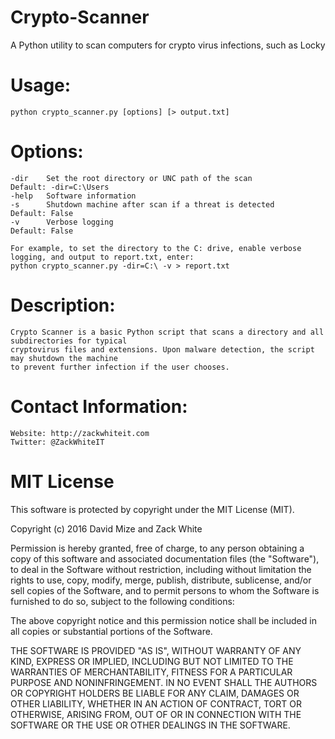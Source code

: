 # Crypto-Scanner
A Python utility to scan computers for crypto virus infections, such as Locky

# Usage:
    python crypto_scanner.py [options] [> output.txt]

# Options:
    -dir    Set the root directory or UNC path of the scan          Default: -dir=C:\Users
    -help   Software information
    -s      Shutdown machine after scan if a threat is detected     Default: False
    -v      Verbose logging                                         Default: False
    
    For example, to set the directory to the C: drive, enable verbose logging, and output to report.txt, enter:
    python crypto_scanner.py -dir=C:\ -v > report.txt

# Description:
    Crypto Scanner is a basic Python script that scans a directory and all subdirectories for typical 
    cryptovirus files and extensions. Upon malware detection, the script may shutdown the machine 
    to prevent further infection if the user chooses.

# Contact Information:
    Website: http://zackwhiteit.com
    Twitter: @ZackWhiteIT

# MIT License
This software is protected by copyright under the MIT License (MIT).

Copyright (c) 2016 David Mize and Zack White

Permission is hereby granted, free of charge, to any person obtaining a copy of this software and associated documentation files 
(the "Software"), to deal in the Software without restriction, including without limitation the rights to use, copy, modify, merge,
publish, distribute, sublicense, and/or sell copies of the Software, and to permit persons to whom the Software is furnished 
to do so, subject to the following conditions:

The above copyright notice and this permission notice shall be included in all copies or substantial portions of the Software.

THE SOFTWARE IS PROVIDED "AS IS", WITHOUT WARRANTY OF ANY KIND, EXPRESS OR IMPLIED, INCLUDING BUT NOT LIMITED TO 
THE WARRANTIES OF MERCHANTABILITY, FITNESS FOR A PARTICULAR PURPOSE AND NONINFRINGEMENT. IN NO EVENT SHALL 
THE AUTHORS OR COPYRIGHT HOLDERS BE LIABLE FOR ANY CLAIM, DAMAGES OR OTHER LIABILITY, WHETHER IN AN ACTION OF CONTRACT, 
TORT OR OTHERWISE, ARISING FROM, OUT OF OR IN CONNECTION WITH THE SOFTWARE OR THE USE OR OTHER DEALINGS IN THE SOFTWARE.
